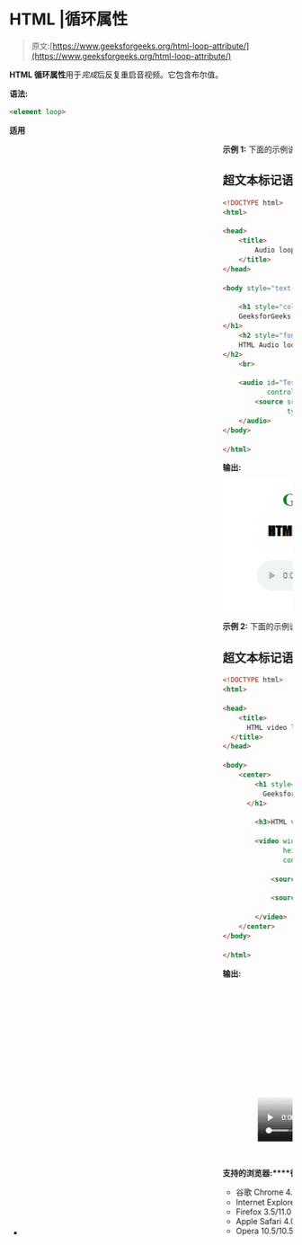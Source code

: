 # HTML |循环属性

> 原文:[https://www.geeksforgeeks.org/html-loop-attribute/](https://www.geeksforgeeks.org/html-loop-attribute/)

**HTML 循环属性**用于*完成*后反复重启音视频。它包含布尔值。

**语法:**

```html
<element loop>
```

**适用**

*   <marquee>**示例 1:** 下面的示例说明了循环属性在 **<音频>** 元素中的使用。

    ## 超文本标记语言

    ```html
    <!DOCTYPE html>
    <html>

    <head>
        <title>
            Audio loop Attribute
        </title>
    </head>

    <body style="text-align: center">

        <h1 style="color: green">
        GeeksforGeeks
    </h1>
        <h2 style="font-family: Impact">
        HTML Audio loop Attribute
    </h2>
        <br>

        <audio id="Test_Audio"
               controls loop>
            <source src="beep.mp3"
                    type="audio/mpeg">
        </audio>
    </body>

    </html>
    ```

    **输出:**

    ![](img/d9ae67fd60e118b78fd65bdc959fdb1e.png)

    **示例 2:** 下面的示例说明了循环属性在 **<视频>** 元素中的使用。

    ## 超文本标记语言

    ```html
    <!DOCTYPE html>
    <html>

    <head>
        <title>
          HTML video loop Attribute
      </title>
    </head>

    <body>
        <center>
            <h1 style="color:green;">
              GeeksforGeeks
          </h1>

            <h3>HTML video loop Attribute</h3>

            <video width="400"
                   height="200"
                   controls loop>

                <source src="Canvas.move_.mp4"
                        type="video/mp4">
                <source src="Canvas.move_.ogg"
                        type="video/ogg">
            </video>
        </center>
    </body>

    </html>
    ```

    **输出:**

    ![](img/d4a94bb4fddd7a6debc8bf5d6690e2a9.png)

    **支持的浏览器:****循环属性**支持的浏览器如下:

    *   谷歌 Chrome 4.0/4.0
    *   Internet Explorer 9.0/9.0
    *   Firefox 3.5/11.0
    *   Apple Safari 4.0/4.0
    *   Opera 10.5/10.5</marquee>